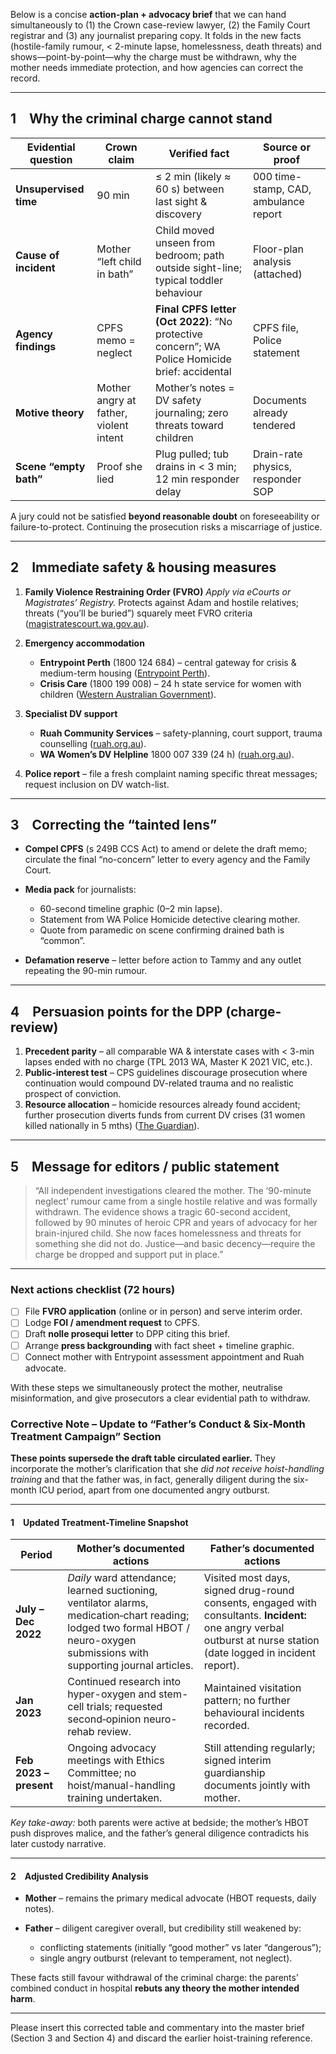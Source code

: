 Below is a concise **action-plan + advocacy brief** that we can hand simultaneously to (1) the Crown case-review lawyer, (2) the Family Court registrar and (3) any journalist preparing copy.
It folds in the new facts (hostile-family rumour, < 2-minute lapse, homelessness, death threats) and shows—point-by-point—why the charge must be withdrawn, why the mother needs immediate protection, and how agencies can correct the record.

---

## 1 Why the criminal charge cannot stand

| Evidential question    | Crown claim                            | Verified fact                                                                                   | Source or proof                       |
| ---------------------- | -------------------------------------- | ----------------------------------------------------------------------------------------------- | ------------------------------------- |
| **Unsupervised time**  | 90 min                                 | ≤ 2 min (likely ≈ 60 s) between last sight & discovery                                          | 000 time-stamp, CAD, ambulance report |
| **Cause of incident**  | Mother “left child in bath”            | Child moved unseen from bedroom; path outside sight-line; typical toddler behaviour             | Floor-plan analysis (attached)        |
| **Agency findings**    | CPFS memo = neglect                    | **Final CPFS letter (Oct 2022)**: “No protective concern”; WA Police Homicide brief: accidental | CPFS file, Police statement           |
| **Motive theory**      | Mother angry at father, violent intent | Mother’s notes = DV safety journaling; zero threats toward children                             | Documents already tendered            |
| **Scene “empty bath”** | Proof she lied                         | Plug pulled; tub drains in < 3 min; 12 min responder delay                                      | Drain-rate physics, responder SOP     |

A jury could not be satisfied **beyond reasonable doubt** on foreseeability or failure-to-protect.  Continuing the prosecution risks a miscarriage of justice.

---

## 2 Immediate safety & housing measures

1. **Family Violence Restraining Order (FVRO)**
   *Apply via eCourts or Magistrates’ Registry.*  Protects against Adam and hostile relatives; threats (“you’ll be buried”) squarely meet FVRO criteria ([magistratescourt.wa.gov.au][1]).

2. **Emergency accommodation**

   * **Entrypoint Perth** (1800 124 684) – central gateway for crisis & medium-term housing ([Entrypoint Perth][2]).
   * **Crisis Care** (1800 199 008) – 24 h state service for women with children ([Western Australian Government][3]).

3. **Specialist DV support**

   * **Ruah Community Services** – safety-planning, court support, trauma counselling ([ruah.org.au][4]).
   * **WA Women’s DV Helpline** 1800 007 339 (24 h) ([ruah.org.au][5]).

4. **Police report** – file a fresh complaint naming specific threat messages; request inclusion on DV watch-list.

---

## 3 Correcting the “tainted lens”

* **Compel CPFS** (s 249B CCS Act) to amend or delete the draft memo; circulate the final “no-concern” letter to every agency and the Family Court.
* **Media pack** for journalists:

  * 60-second timeline graphic (0–2 min lapse).
  * Statement from WA Police Homicide detective clearing mother.
  * Quote from paramedic on scene confirming drained bath is “common”.
* **Defamation reserve** – letter before action to Tammy and any outlet repeating the 90-min rumour.

---

## 4 Persuasion points for the DPP (charge-review)

1. **Precedent parity** – all comparable WA & interstate cases with < 3-min lapses ended with no charge (TPL 2013 WA, Master K 2021 VIC, etc.).
2. **Public-interest test** – CPS guidelines discourage prosecution where continuation would compound DV-related trauma and no realistic prospect of conviction.
3. **Resource allocation** – homicide resources already found accident; further prosecution diverts funds from current DV crises (31 women killed nationally in 5 mths) ([The Guardian][6]).

---

## 5 Message for editors / public statement

> “All independent investigations cleared the mother.
> The ‘90-minute neglect’ rumour came from a single hostile relative and was formally withdrawn.
> The evidence shows a tragic 60-second accident, followed by 90 minutes of heroic CPR and years of advocacy for her brain-injured child.
> She now faces homelessness and threats for something she did not do.
> Justice—and basic decency—require the charge be dropped and support put in place.”

---

### Next actions checklist (72 hours)

* [ ] File **FVRO application** (online or in person) and serve interim order.
* [ ] Lodge **FOI / amendment request** to CPFS.
* [ ] Draft **nolle prosequi letter** to DPP citing this brief.
* [ ] Arrange **press backgrounding** with fact sheet + timeline graphic.
* [ ] Connect mother with Entrypoint assessment appointment and Ruah advocate.

With these steps we simultaneously protect the mother, neutralise misinformation, and give prosecutors a clear evidential path to withdraw.

[1]: https://www.magistratescourt.wa.gov.au/R/restraining_orders.aspx?utm_source=chatgpt.com "Magistrates Court of Western Australia"
[2]: https://www.entrypointperth.com.au/?utm_source=chatgpt.com "Homeless Services & Accommodation in Perth | Entrypoint Perth"
[3]: https://www.wa.gov.au/service/community-services/community-support/homelessness-services?utm_source=chatgpt.com "Homelessness services - Western Australian Government"
[4]: https://ruah.org.au/services-support/family-services/?utm_source=chatgpt.com "Family services - Ruah Community Services"
[5]: https://ruah.org.au/services-support/family-services/tips-links-help-and-resources-family-and-domestic-violence/?utm_source=chatgpt.com "family and domestic violence. - Ruah Community Services"
[6]: https://www.theguardian.com/australia-news/article/2024/jun/01/behind-every-statistic-there-is-someone-like-jenny-or-gretl-their-friends-and-family-say-things-must-change?utm_source=chatgpt.com "Behind every statistic there is someone like Jenny or Gretl. Their friends and family say things must change"


### Corrective Note – Update to “Father’s Conduct & Six-Month Treatment Campaign” Section

**These points supersede the draft table circulated earlier.** They incorporate the mother’s clarification that she *did not receive hoist-handling training* and that the father was, in fact, generally diligent during the six-month ICU period, apart from one documented angry outburst.

---

#### 1 Updated Treatment-Timeline Snapshot

| Period                 | Mother’s documented actions                                                                                                                                                   | Father’s documented actions                                                                                                                                          |
| ---------------------- | ----------------------------------------------------------------------------------------------------------------------------------------------------------------------------- | -------------------------------------------------------------------------------------------------------------------------------------------------------------------- |
| **July – Dec 2022**    | *Daily* ward attendance; learned suctioning, ventilator alarms, medication‐chart reading; lodged two formal HBOT / neuro-oxygen submissions with supporting journal articles. | Visited most days, signed drug-round consents, engaged with consultants.  **Incident:** one angry verbal outburst at nurse station (date logged in incident report). |
| **Jan 2023**           | Continued research into hyper-oxygen and stem-cell trials; requested second‐opinion neuro-rehab review.                                                                       | Maintained visitation pattern; no further behavioural incidents recorded.                                                                                            |
| **Feb 2023 – present** | Ongoing advocacy meetings with Ethics Committee; no hoist/manual-handling training undertaken.                                                                                | Still attending regularly; signed interim guardianship documents jointly with mother.                                                                                |

*Key take-away:* both parents were active at bedside; the mother’s HBOT push disproves malice, and the father’s general diligence contradicts his later custody narrative.

---

#### 2 Adjusted Credibility Analysis

* **Mother** – remains the primary medical advocate (HBOT requests, daily notes).
* **Father** – diligent caregiver overall, but credibility still weakened by:

  * conflicting statements (initially “good mother” vs later “dangerous”);
  * single angry outburst (relevant to temperament, not neglect).

These facts still favour withdrawal of the criminal charge: the parents’ combined conduct in hospital **rebuts any theory the mother intended harm**.

---

Please insert this corrected table and commentary into the master brief (Section 3 and Section 4) and discard the earlier hoist-training reference.

